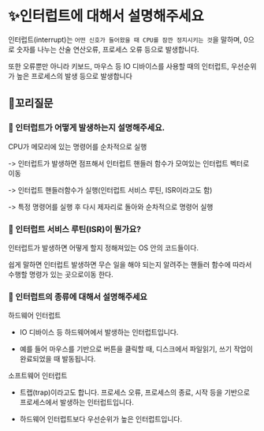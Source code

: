 # ✨인터럽트에 대해서 설명해주세요

인터럽트(interrupt)는 `어떤 신호가 들어왔을 때 CPU를 잠깐 정지시키는 것`을 말하며, 0으로 숫자를 나누는 산술 연산오류, 프로세스 오류 등으로 발생합니다.

또한 오류뿐만 아니라 키보드, 마우스 등 IO 디바이스를 사용할 때의 인터럽트, 우선순위가 높은 프로세스의 발생 등으로 발생합니다

## 🔁꼬리질문

### 🤔 인터럽트가 어떻게 발생하는지 설명해주세요.

CPU가 메모리에 있는 명령어를 순차적으로 실행

-> 인터럽트가 발생하면 점프해서 인터럽트 핸들러 함수가 모여있는 인터럽트 벡터로 이동

-> 인터럽트 핸들러함수가 실행(인터럽트 서비스 루틴, ISR이라고도 함)

-> 특정 명령어를 실행 후 다시 제자리로 돌아와 순차적으로 명령어 실행

### 🤔 인터럽트 서비스 루틴(ISR)이 뭔가요?

인터럽트가 발생하면 어떻게 할지 정해져있는 OS 안의 코드들이다.

쉽게 말하면 인터럽트 발생하면 무슨 일을 해야 되는지 알려주는 핸들러 함수에 따라서 수행할 명령가 있는 곳으로이동 한다.

### 🤔 인터럽트의 종류에 대해서 설명해주세요

하드웨어 인터럽트

- IO 디바이스 등 하드웨어에서 발생하는 인터럽트입니다.

- 예를 들어 마우스를 기반으로 버튼을 클릭할 때, 디스크에서 파일읽기, 쓰기 작업이 완료되었을 때 발동됩니다.

소프트웨어 인터럽트

- 트랩(trap)이라고도 합니다. 프로세스 오류, 프로세스의 종료, 시작 등을 기반으로 프로세스에서 발생하는 인터럽트입니다.

- 하드웨어 인터럽트보다 우선순위가 높은 인터럽트입니다.
